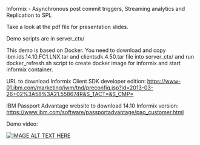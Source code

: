 Informix - Asynchronous post commit triggers, Streaming analytics and Replication to SPL

Take a look at the pdf file for presentation slides.

Demo scripts are in server_ctx/

This demo is based on Docker. You need to download and copy
ibm.ids.14.10.FC1.LNX.tar and clientsdk.4.50.tar file into server_ctx/ and run docker_refresh.sh script
to create docker image for informix and start informix container.

URL to download Informix Client SDK developer edition: https://www-01.ibm.com/marketing/iwm/tnd/preconfig.jsp?id=2013-03-26+02%3A58%3A21.558674R&S_TACT=&S_CMP=

IBM Passport Advantage website to download 14.10 Informix version: https://www.ibm.com/software/passportadvantage/pao_customer.html


Demo video: 

[![IMAGE ALT TEXT HERE](https://img.youtube.com/vi/STAo7wsEKgE/0.jpg)](https://www.youtube.com/watch?v=STAo7wsEKgE)

